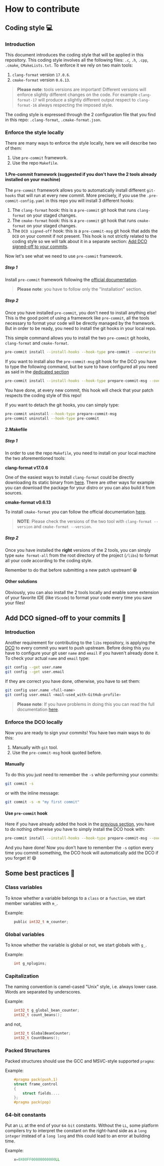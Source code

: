 # How to contribute

## Coding style 💻

### Introduction

This document introduces the coding style that will be applied in this repository.
This coding style involves all the following files: `.c`, `.h`, `.cpp`, `.cmake`, `CMakeLists.txt`. To enforce it we rely on two main tools:

1. `clang-format` version `17.0.6`.
2. `cmake-format` version `0.6.13`.

> __Please note__: tools versions are important! Different versions will enforce slightly different changes on the code. For example `clang-format-17` will produce a slightly different output respect to `clang-format-16` always respecting the imposed style.

The coding style is expressed through the 2 configuration file that you find in this repo: `.clang-format`, `.cmake-format.json`.  

### Enforce the style locally

There are many ways to enforce the style locally, here we will describe two of them:

1. Use `pre-commit` framework.
2. Use the repo `Makefile`.

#### 1.Pre-commit framework (suggested if you don't have the 2 tools already installed on your machine)

The `pre-commit` framework allows you to automatically install different `git-hooks` that will run at every new commit. More precisely, if you use the `.pre-commit-config.yaml` in this repo you will install 3 different hooks:

1. The `clang-format` hook: this is a `pre-commit` git hook that runs `clang-format` on your staged changes.
2. The `cmake-format` hook: this is a `pre-commit` git hook that runs `cmake-format` on your staged changes.
3. The `DCO signed-off` hook: this is a `pre-commit-msg` git hook that adds the `DCO` on your commit if not present. This hook is not strictly related to the coding style so we will talk about it in a separate section: [Add DCO signed-off to your commits](#add-dco-signed-off-to-your-commits).

Now let's see what we need to use `pre-commit` framework.

##### Step 1

Install `pre-commit` framework following the [official documentation](https://pre-commit.com/#installation).

> __Please note__: you have to follow only the "Installation" section.

##### Step 2

Once you have installed `pre-commit`, you don't need to install anything else! This is the good point of using a framework like `pre-commit`, all the tools necessary to format your code will be directly managed by the framework. But in order to be ready, you need to install the git hooks in your local repo.

This simple command allows you to install the two `pre-commit` git hooks, `clang-format` and `cmake-format`.

```bash
pre-commit install --install-hooks --hook-type pre-commit --overwrite  
```

If you want to install also the `pre-commit-msg` git hook for the DCO you have to type the following command, but be sure to have configured all you need as said in the [dedicated section]((#add-dco-signed-off-to-your-commits))

```bash
pre-commit install --install-hooks --hook-type prepare-commit-msg --overwrite 
```

You have done, at every new commit, this hook will check that your patch respects the coding style of this repo!

If you want to detach the git hooks, you can simply type:

```bash
pre-commit uninstall --hook-type prepare-commit-msg
pre-commit uninstall --hook-type pre-commit 
```

#### 2.Makefile

##### Step 1

In order to use the repo `Makefile`, you need to install on your local machine the two aforementioned tools:

__clang-format v17.0.6__

One of the easiest ways to install `clang-format` could be directly downloading its static binary from [here](https://github.com/muttleyxd/clang-tools-static-binaries).
There are other ways for example you can download the package for your distro or you can also build it from sources.

__cmake-format v0.6.13__

To install `cmake-format` you can follow the official documentation [here](https://cmake-format.readthedocs.io/en/latest/installation.html).

> __NOTE__: Please check the versions of the two tool with `clang-format --version` and `cmake-format --version`.

##### Step 2

Once you have installed the __right__ versions of the 2 tools, you can simply type `make format-all` from the root directory of the project (`/libs`) to format all your code according to the coding style.

Remember to do that before submitting a new patch upstream! 😁

#### Other solutions

Obviously, you can also install the 2 tools locally and enable some extension of your favorite IDE (like `VScode`) to format your code every time you save your files!

<!-- ### Enforce the style remotely (CI/CD)

To enforce the code style we use a *Github action Workflow* called `Linting code`.
In this workflow we have 2 main jobs:

1. `clang-format`: checks if all the codebase is compliant with the code style. If not, it posts a comment in the pull request with the link to the diff (`clang_format_diff.patch`).
2. `cmake-format`: checks if all the codebase is compliant with the code style. If not, it posts a comment in the pull request with the link to the diff (`cmake_format_diff.patch`). -->

## Add DCO signed-off to your commits 🔏

### Introduction

Another requirement for contributing to the `libs` repository, is applying the [DCO](https://cert-manager.io/docs/contributing/sign-off/) to every commit you want to push upstream.
Before doing this you have to configure your git user `name` and `email` if you haven't already done it. To check your actual `name` and `email` type:

```bash
git config --get user.name
git config --get user.email
```

If they are correct you have done, otherwise, you have to set them:

```bash
git config user.name <full-name>
git config user.email <mail-used_with-GitHub-profile>
```

>__Please note__: If you have problems in doing this you can read the full documentation [here](https://docs.github.com/en/get-started/getting-started-with-git/setting-your-username-in-git).

### Enforce the DCO locally

Now you are ready to sign your commits! You have two main ways to do this:

1. Manually with `git` tool.
2. Use the `pre-commit-msg` hook quoted before.

#### Manually

To do this you just need to remember the `-s` while performing your commits:

```bash
git commit -s
```

or with the inline message:

```bash
git commit -s -m "my first commit"
```

#### Use `pre-commit` hook

Here if you have already added the hook in the [previous section](#step-2), you have to do nothing otherwise you have to simply install the DCO hook with:

```bash
pre-commit install --install-hooks --hook-type prepare-commit-msg --overwrite 
```

And you have done! Now you don't have to remember the `-s` option every time you commit something, the DCO hook will automatically add the DCO if you forget it! 😄

<!-- ## Enforce the DCO remotely (CI/CD)

The `dco` job: will check the DCO presence on __all__ your commits. -->

## Some best practices 📏

### Class variables

To know whether a variable belongs to a `class` or a `function`, we start member variables with `m_`.

Example:

```c
    public int32_t m_counter;
```

### Global variables

To know whether the variable is global or not, we start globals with `g_`.

Example:

```c
    int g_nplugins;
```

### Capitalization

The naming convention is camel-cased "Unix" style, i.e. always lower case. Words are separated by underscores.

Example:

```c
    int32_t g_global_bean_counter;
    int32_t count_beans();
```

and not,

```c
    int32_t GlobalBeanCounter;
    int32_t CountBeans();
```

### Packed Structures

Packed structures should use the GCC and MSVC-style supported `pragma`:

Example:

```c
    #pragma pack(push,1)
    struct frame_control
    {
        struct fields....
    };
    #pragma pack(pop)
```

### 64-bit constants

Put an `LL` at the end of your `64-bit` constants. Without the `LL`, some platform compilers try to interpret the constant on the right-hand side as a `long integer` instead of a `long long` and this could lead to an error at building time.

Example:

```c
    x=0X00FF00000000000LL
```

